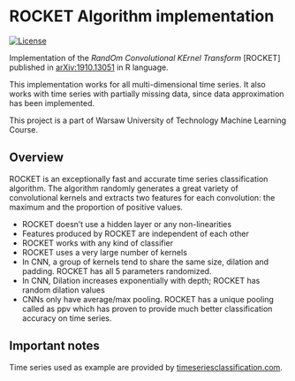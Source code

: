 # ROCKET Algorithm implementation
[![License](https://img.shields.io/badge/License-BSD_3--Clause-blue.svg)](https://opensource.org/licenses/BSD-3-Clause)

Implementation of the *RandOm Convolutional KErnel Transform* [ROCKET] published in [arXiv:1910.13051](https://arxiv.org/pdf/1910.13051.pdf) in R language.

This implementation works for all multi-dimensional time series. It also works with time series with partially missing data, since data approximation has been implemented. 

This project is a part of Warsaw University of Technology Machine Learning Course.

## Overview

ROCKET is an exceptionally fast and accurate time series classification algorithm. 
The algorithm randomly generates a great variety of convolutional kernels and extracts two features for each convolution: the maximum and the proportion of positive values.

- ROCKET doesn’t use a hidden layer or any non-linearities
- Features produced by ROCKET are independent of each other
- ROCKET works with any kind of classifier
- ROCKET uses a very large number of kernels
- In CNN, a group of kernels tend to share the same size, dilation and padding. ROCKET has all 5 parameters randomized.
- In CNN, Dilation increases exponentially with depth; ROCKET has random dilation values
- CNNs only have average/max pooling. ROCKET has a unique pooling called as ppv which has proven to provide much better classification accuracy on time series.

## Important notes

 Time series used as example are provided by [timeseriesclassification.com](https://timeseriesclassification.com/dataset.php).
